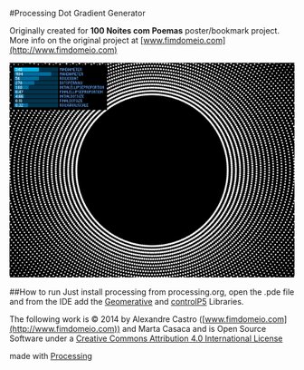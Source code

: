 #Processing Dot Gradient Generator

Originally created for **100 Noites com Poemas** poster/bookmark project.
More info on the original project at [www.fimdomeio.com](http://www.fimdomeio.com)

![Interface example](interface.png)

##How to run
Just install processing from processing.org, open the .pde file and from the IDE add the [Geomerative](http://www.ricardmarxer.com/geomerative/) and [controlP5](http://www.sojamo.de/libraries/controlP5/) Libraries. 

The following work is © 2014 by Alexandre Castro ([www.fimdomeio.com](http://www.fimdomeio.com)) and Marta Casaca and is Open Source Software under a [Creative Commons Attribution 4.0 International License](http://creativecommons.org/licenses/by/4.0/)

made with [Processing](http://processing.org/)

